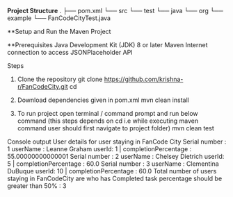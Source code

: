 **Project Structure**
.
├── pom.xml
└── src
    └── test
        └── java
            └── org
                └── example
                    └── FanCodeCityTest.java
                    
**Setup and Run the Maven Project

**Prerequisites
Java Development Kit (JDK) 8 or later
Maven
Internet connection to access JSONPlaceholder API

Steps
1. Clone the repository
   git clone https://github.com/krishna-r/FanCodeCity.git
   cd <repository-directory>
   
2. Download dependencies given in pom.xml
     mvn clean install
3. To run project open terminal / command prompt and run below command (this steps depends on  cd <repository-directory> i.e while executing maven command user should first navigate to project folder)
   mvn clean test

Console output
User details for user staying in FanCode City
Serial number : 1
userName : Leanne Graham userId: 1 | completionPercentage : 55.00000000000001
Serial number : 2
userName : Chelsey Dietrich userId: 5 | completionPercentage : 60.0
Serial number : 3
userName : Clementina DuBuque userId: 10 | completionPercentage : 60.0
Total number of users staying in FanCodeCity are who has Completed task percentage should be greater than 50% : 3







